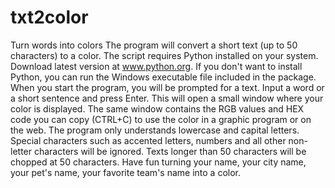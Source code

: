 # txt2color
Turn words into colors
The program will convert a short text (up to 50 characters) to a color.
The script requires Python installed on your system. Download latest version at www.python.org.
If you don't want to install Python, you can run the Windows executable file included in the package.
When you start the program, you will be prompted for a text. Input a word or a short sentence and press Enter. This will open a small window where your color is displayed. The same window contains the RGB values and HEX code you can copy (CTRL+C) to use the color in a graphic program or on the web. The program only understands lowercase and capital letters. Special characters such as accented letters, numbers and all other non-letter characters will be ignored. Texts longer than 50 characters will be chopped at 50 characters. Have fun turning your name, your city name, your pet's name, your favorite team's name into a color.
